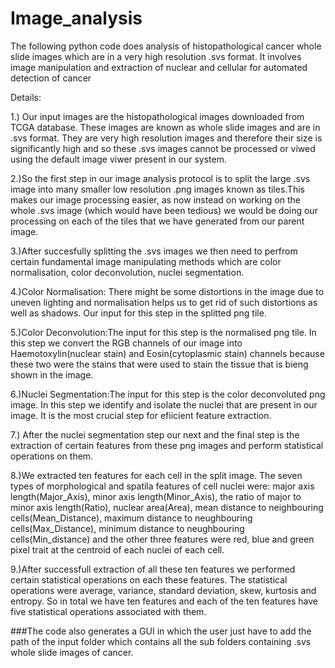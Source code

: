 # Image_analysis
The following python code does analysis of histopathological cancer whole slide images which are in a very high resolution .svs format. It involves image manipulation and extraction of nuclear and cellular for automated detection of cancer 

Details:

1.) Our input images are the histopathological images downloaded from TCGA database. These images are known as whole slide images and are in .svs format. They are very high resolution images  and therefore their size is significantly high and so these .svs images cannot be processed or viwed using the default image viwer present in our system.

2.)So the first step in our image analysis protocol is to split the large .svs image into many smaller low  resolution .png images known as tiles.This makes our image processing easier, as now instead on working on the whole .svs image (which would have been tedious) we would be doing our processing on each of the tiles that we have generated from our parent image.

3.)After succesfully splitting the .svs images we then need to perfrom certain fundamental image manipulating methods which are color normalisation, color deconvolution, nuclei segmentation.

4.)Color Normalisation: There might be some distortions in the image due to uneven lighting and normalisation helps us to get rid of such distortions as well as shadows. Our input for this step in the splitted png tile.

5.)Color Deconvolution:The input for this step is the normalised png tile. In this step we convert the RGB channels  of our image into Haemotoxylin(nuclear stain) and Eosin(cytoplasmic stain) channels because these two were the stains that were used to stain the tissue that is bieng shown in the image.

6.)Nuclei Segmentation:The input for this step is the color deconvoluted png image. In this step we identify and isolate  the nuclei that are present in our image. It is the most crucial step for efiicient feature extraction.

7.) After the nuclei segmentation step our next and the final step is the extraction of certain features from these png images and perform statistical operations on them.

8.)We extracted ten features for each cell in the split image. The seven types of morphological and spatila features of cell  nuclei were: major axis length(Major_Axis), minor axis length(Minor_Axis), the ratio of major to minor axis length(Ratio), nuclear area(Area), mean distance to neighbouring cells(Mean_Distance), maximum distance to neughbouring cells(Max_Distance), minimum distance to neughbouring cells(Min_distance) and the other three features were red, blue and green pixel trait at the centroid of each nuclei of each cell.

9.)After successfull extraction of all these ten features we performed certain statistical operations on each these features. The statistical operations were average, variance, standard deviation, skew, kurtosis and entropy. So in total we have ten features and each of the ten features have five statistical operations associated with them.

###The code also generates a GUI in which the user just have to add the path of the input folder which contains all the sub folders containing .svs whole slide images of cancer.
